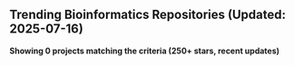 ## Trending Bioinformatics Repositories (Updated: 2025-07-16)

**Showing 0 projects matching the criteria (250+ stars, recent updates)**

